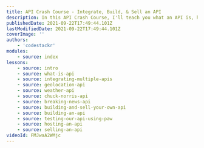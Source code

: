 ```yaml
---
title: API Crash Course - Integrate, Build, & Sell an API
description: In this API Crash Course, I'll teach you what an API is, how to use multiple APIs in your application, and even how to build and sell your own API to make money!
publishedDate: 2021-09-22T17:49:44.101Z
lastModifiedDate: 2021-09-22T17:49:44.101Z
coverImage: ''
authors:
    - 'codestackr'
modules:
    - source: index
lessons:
    - source: intro
    - source: what-is-api
    - source: integrating-multiple-apis
    - source: geolocation-api
    - source: weather-api
    - source: chuck-norris-api
    - source: breaking-news-api
    - source: building-and-sell-your-own-api
    - source: building-an-api
    - source: testing-our-api-using-paw
    - source: hosting-an-api
    - source: selling-an-api
videoId: FMJwaA2WMjc
---
```

